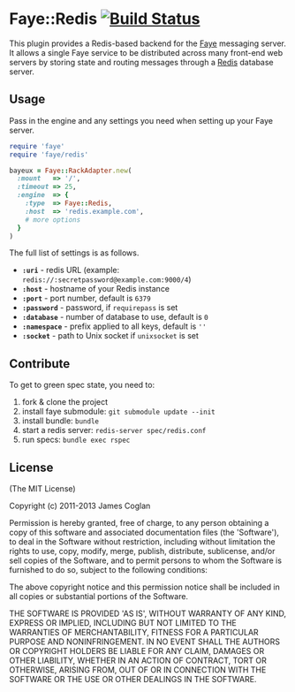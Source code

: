 # Faye::Redis [![Build Status](https://travis-ci.org/faye/faye-redis-ruby.svg)](https://travis-ci.org/faye/faye-redis-ruby)

This plugin provides a Redis-based backend for the
[Faye](http://faye.jcoglan.com) messaging server. It allows a single Faye
service to be distributed across many front-end web servers by storing state and
routing messages through a [Redis](http://redis.io) database server.


## Usage

Pass in the engine and any settings you need when setting up your Faye server.

```rb
require 'faye'
require 'faye/redis'

bayeux = Faye::RackAdapter.new(
  :mount   => '/',
  :timeout => 25,
  :engine  => {
    :type  => Faye::Redis,
    :host  => 'redis.example.com',
    # more options
  }
)
```

The full list of settings is as follows.

* <b>`:uri`</b> - redis URL (example: `redis://:secretpassword@example.com:9000/4`)
* <b>`:host`</b> - hostname of your Redis instance
* <b>`:port`</b> - port number, default is `6379`
* <b>`:password`</b> - password, if `requirepass` is set
* <b>`:database`</b> - number of database to use, default is `0`
* <b>`:namespace`</b> - prefix applied to all keys, default is `''`
* <b>`:socket`</b> - path to Unix socket if `unixsocket` is set

## Contribute

To get to green spec state, you need to:

1. fork & clone the project
2. install faye submodule: `git submodule update --init`
3. install bundle: `bundle`
4. start a redis server: `redis-server spec/redis.conf`
5. run specs: `bundle exec rspec`

## License

(The MIT License)

Copyright (c) 2011-2013 James Coglan

Permission is hereby granted, free of charge, to any person obtaining a copy of
this software and associated documentation files (the 'Software'), to deal in
the Software without restriction, including without limitation the rights to
use, copy, modify, merge, publish, distribute, sublicense, and/or sell copies of
the Software, and to permit persons to whom the Software is furnished to do so,
subject to the following conditions:

The above copyright notice and this permission notice shall be included in all
copies or substantial portions of the Software.

THE SOFTWARE IS PROVIDED 'AS IS', WITHOUT WARRANTY OF ANY KIND, EXPRESS OR
IMPLIED, INCLUDING BUT NOT LIMITED TO THE WARRANTIES OF MERCHANTABILITY, FITNESS
FOR A PARTICULAR PURPOSE AND NONINFRINGEMENT. IN NO EVENT SHALL THE AUTHORS OR
COPYRIGHT HOLDERS BE LIABLE FOR ANY CLAIM, DAMAGES OR OTHER LIABILITY, WHETHER
IN AN ACTION OF CONTRACT, TORT OR OTHERWISE, ARISING FROM, OUT OF OR IN
CONNECTION WITH THE SOFTWARE OR THE USE OR OTHER DEALINGS IN THE SOFTWARE.


